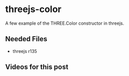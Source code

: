 # threejs-color

A few example of the THREE.Color constructor in threejs.

## Needed Files

* threejs r135

## Videos for this post

